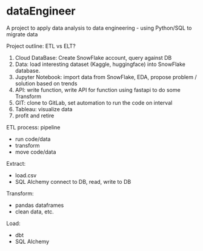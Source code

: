 # dataEngineer
A project to apply data analysis to data engineering - using Python/SQL to migrate data

Project outline: ETL vs ELT?
1. Cloud DataBase: Create SnowFlake account, query against DB
2. Data: load interesting dataset (Kaggle, huggingface) into SnowFlake database.
3. Jupyter Notebook: import data from SnowFlake, EDA, propose problem / solution based on trends
4. API: write function, write API for function using fastapi to do some Transform
5. GIT: clone to GitLab, set automation to run the code on interval
6. Tableau: visualize data
7. profit and retire

ETL process: pipeline
- run code/data
- transform
- move code/data

Extract: 
- load.csv
- SQL Alchemy connect to DB, read, write to DB

Transform: 
- pandas dataframes
- clean data, etc.

Load:
- dbt
- SQL Alchemy
